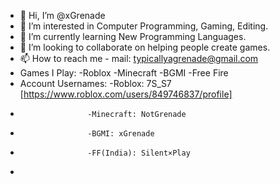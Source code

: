 - 👋 Hi, I’m @xGrenade
- 👀 I’m interested in Computer Programming, Gaming, Editing.
- 🌱 I’m currently learning New Programming Languages.
- 💞️ I’m looking to collaborate on helping people create games.
- 📫 How to reach me - mail: typicallyagrenade@gmail.com
- Games I Play: -Roblox -Minecraft -BGMI -Free Fire
- Account Usernames: -Roblox: 7S_S7 [https://www.roblox.com/users/849746837/profile]
-                    -Minecraft: NotGrenade
-                    -BGMI: xGrenade
-                    -FF(India): Silent×Play
-                   


